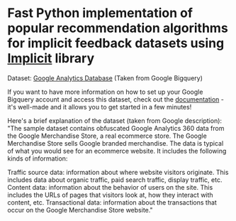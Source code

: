 # Fast Python implementation of popular recommendation algorithms for implicit feedback datasets using [Implicit](https://implicit.readthedocs.io/en/latest/quickstart.html) library

Dataset: [Google Analytics Database](https://support.google.com/analytics/answer/7586738?hl=en) (Taken from Google Bigquery)

If you want to have more information on how to set up your Google Bigquery account and access this dataset, check out the [documentation](https://cloud.google.com/bigquery/docs/) - it's well-made and it allows you to get started in a few minutes!


Here's a brief explanation of the dataset (taken from Google description): <br>
"The sample dataset contains obfuscated Google Analytics 360 data from the Google Merchandise Store, a real ecommerce store. The Google Merchandise Store sells Google branded merchandise. The data is typical of what you would see for an ecommerce website. It includes the following kinds of information:

Traffic source data: information about where website visitors originate. This includes data about organic traffic, paid search traffic, display traffic, etc.
Content data: information about the behavior of users on the site. This includes the URLs of pages that visitors look at, how they interact with content, etc.
Transactional data: information about the transactions that occur on the Google Merchandise Store website."
